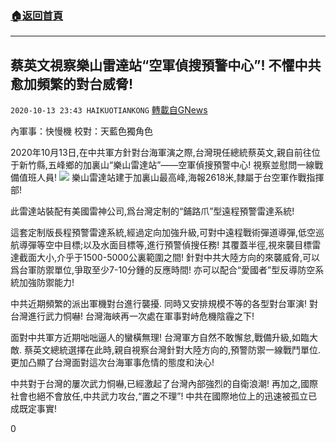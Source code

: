 ###  [:house:返回首頁](https://github.com/ourhimalayas/txt)
---

## 蔡英文視察樂山雷達站“空軍偵搜預警中心”! 不懼中共愈加頻繁的對台威脅!
`2020-10-13 23:43 HAIKUOTIANKONG` [轉載自GNews](https://gnews.org/zh-hant/422877/)

內軍事：快慢機  校對：天藍色獨角色

2020年10月13日,在中共軍方針對台海軍演之際,台灣現任總統蔡英文,親自前往位于新竹縣,五峰鄉的加裏山“樂山雷達站”——空軍偵搜預警中心!
視察並慰問一線戰備值班人員!
![]()![](https://s3.amazonaws.com/gnews-media-offload/wp-content/uploads/2020/10/13233704/116-1.png)
樂山雷達站建于加裏山最高峰,海報2618米,隸屬于台空軍作戰指揮部!

此雷達站裝配有美國雷神公司,爲台灣定制的“鋪路爪”型遠程預警雷達系統!

這套定制版長程預警雷達系統,經過定向加強升級,可對中遠程戰術彈道導彈,低空巡航導彈等空中目標;以及水面目標等,進行預警偵搜任務!
其覆蓋半徑,視來襲目標雷達截面大小,介乎于1500-5000公裏範圍之間!
針對中共大陸方向的來襲威脅,可以爲台軍防禦單位,爭取至少7-10分鍾的反應時間!
亦可以配合“愛國者”型反導防空系統加強防禦能力!

中共近期頻繁的派出軍機對台進行襲擾.
同時又安排規模不等的各型對台軍演!
對台灣進行武力恫嚇!
台灣海峽再一次處在軍事對峙危機陰霾之下!

面對中共軍方近期咄咄逼人的蠻橫無理!
台灣軍方自然不敢懈怠,戰備升級,如臨大敵.
蔡英文總統選擇在此時,親自視察台灣針對大陸方向的,預警防禦一線戰鬥單位.更加凸顯了台灣面對這次台海軍事危情的態度和決心!

中共對于台灣的屢次武力恫嚇,已經激起了台灣內部強烈的自衛浪潮!
再加之,國際社會也絕不會放任,中共武力攻台,“置之不理”!
中共在國際地位上的迅速被孤立已成既定事實!

0
